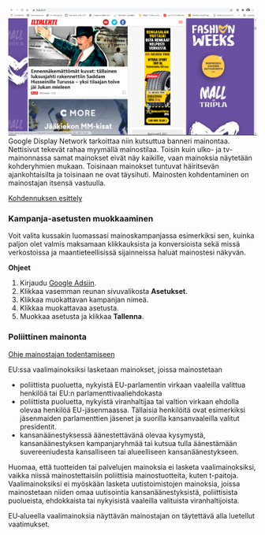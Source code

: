 <img src="https://github.com/EternalAzure/Digimainonta/blob/main/kuvat/Iltalehti.PNG" >
Google Display Network tarkoittaa niin kutsuttua banneri mainontaa. Nettisivut tekevät rahaa myymällä mainostilaa. Toisin kuin ulko- ja tv-mainonnassa samat mainokset eivät näy kaikille, vaan mainoksia näytetään kohderyhmien mukaan. Toisinaan mainokset tuntuvat häiritsevän ajankohtaisilta ja toisinaan ne ovat täysihuti. Mainosten kohdentaminen on mainostajan itsensä vastuulla. </br>

[Kohdennuksen esittely](https://support.google.com/google-ads/answer/1704368?hl=fi)

### Kampanja-asetusten muokkaaminen
Voit valita kussakin luomassasi mainoskampanjassa esimerkiksi sen, kuinka paljon olet valmis maksamaan klikkauksista ja konversioista sekä missä verkostoissa ja maantieteellisissä sijainneissa haluat mainostesi näkyvän.

__Ohjeet__
1. Kirjaudu [Google Adsiin](https://ads.google.com/intl/fi_FI/home/).
2. Klikkaa vasemman reunan sivuvalikosta __Asetukset__.
3. Klikkaa muokattavan kampanjan nimeä.
4. Klikkaa muokattavaa asetusta.
5. Muokkaa asetusta ja klikkaa __Tallenna__.

### Poliittinen mainonta
[Ohje mainostajan todentamiseen](https://support.google.com/adspolicy/troubleshooter/9973345#ts=9975289%2C10431137&zippy=%2Corganisaatioiden-todentaminen)

EU:ssa vaalimainoksiksi lasketaan mainokset, joissa mainostetaan

- poliittista puoluetta, nykyistä EU-parlamentin virkaan vaaleilla valittua henkilöä tai EU:n parlamenttivaaliehdokasta
- poliittista puoluetta, nykyistä viranhaltijaa tai valtion virkaan ehdolla olevaa henkilöä EU-jäsenmaassa. Tällaisia henkilöitä ovat esimerkiksi jäsenmaiden parlamenttien jäsenet ja suorilla kansanvaaleilla valitut presidentit.
- kansanäänestyksessä äänestettävänä olevaa kysymystä, kansanäänestyksen kampanjaryhmää tai kutsua tulla äänestämään suvereeniudesta kansalliseen tai alueelliseen kansanäänestykseen.

Huomaa, että tuotteiden tai palvelujen mainoksia ei lasketa vaalimainoksiksi, vaikka niissä mainostettaisiin poliittisia mainostuotteita, kuten t-paitoja. Vaalimainoksiksi ei myöskään lasketa uutistoimistojen mainoksia, joissa mainostetaan niiden omaa uutisointia kansanäänestyksistä, poliittisista puolueista, ehdokkaista tai nykyisistä vaaleilla valituista viranhaltijoista.

EU‑alueella vaalimainoksia näyttävän mainostajan on täytettävä alla luetellut vaatimukset.

